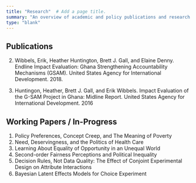 ```yaml
---
title: "Research"  # Add a page title.
summary: "An overview of academic and policy publications and research."
type: "blank"  
---
```


## Publications <br>

2. Wibbels, Erik, Heather Huntington, Brett J. Gall, and Elaine Denny. Endline Impact Evaluation: Ghana Strengthening Accountability Mechanisms (GSAM). United States Agency for International Development. 2018.

1. Huntingon, Heather, Brett J. Gall, and Erik Wibbels. Impact Evaluation of the G-SAM Project in Ghana: Midline Report. United States Agency for International Development. 2016

## Working Papers / In-Progress <br>

1. Policy Preferences, Concept Creep, and The Meaning of Poverty
2. Need, Deservingness, and the Politics of Health Care
3. Learning About Equality of Opportunity in an Unequal World
4. Second-order Fairness Perceptions and Political Inequality
5. Decision Rules, Not Data Quality: The Effect of Conjoint Experimental Design on Attribute Interactions
6. Bayesian Latent Eﬀects Models for Choice Experiment
